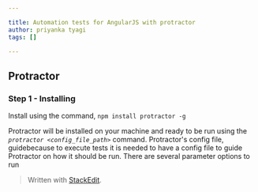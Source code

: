 ```yaml
---

title: Automation tests for AngularJS with protractor
author: priyanka tyagi
tags: []

---
```


## Protractor
### **Step 1 - Installing**

Install using the command,
`npm install protractor -g`

Protractor will be installed on your machine and ready to be run using the  _`protractor <config_file_path>`_  command.
Protractor's config file, guidebecause to execute tests it is needed to have a config file to guide Protractor on how it should be run.
There are several parameter options to run  
> Written with [StackEdit](https://stackedit.io/).
<!--stackedit_data:
eyJoaXN0b3J5IjpbMTAyMzM5OTE1NiwtMTUwMzQ4NjAyOSwtMj
k1MTY1Njk2LC0xNTAzNDg2MDI5LDczMDk5ODExNiw1ODM2MDYx
MzddfQ==
-->